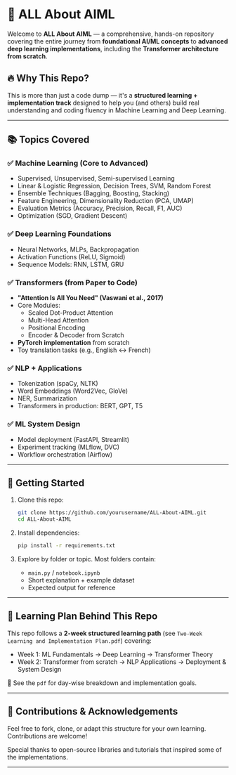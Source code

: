 
# 🧠 ALL About AIML

Welcome to **ALL About AIML** — a comprehensive, hands-on repository covering the entire journey from **foundational AI/ML concepts** to **advanced deep learning implementations**, including the **Transformer architecture from scratch**.

## 🔥 Why This Repo?

This is more than just a code dump — it's a **structured learning + implementation track** designed to help you (and others) build real understanding and coding fluency in Machine Learning and Deep Learning.

---

## 📚 Topics Covered

### ✅ Machine Learning (Core to Advanced)
- Supervised, Unsupervised, Semi-supervised Learning
- Linear & Logistic Regression, Decision Trees, SVM, Random Forest
- Ensemble Techniques (Bagging, Boosting, Stacking)
- Feature Engineering, Dimensionality Reduction (PCA, UMAP)
- Evaluation Metrics (Accuracy, Precision, Recall, F1, AUC)
- Optimization (SGD, Gradient Descent)

### ✅ Deep Learning Foundations
- Neural Networks, MLPs, Backpropagation
- Activation Functions (ReLU, Sigmoid)
- Sequence Models: RNN, LSTM, GRU

### ✅ Transformers (from Paper to Code)
- **"Attention Is All You Need" (Vaswani et al., 2017)**
- Core Modules:
  - Scaled Dot-Product Attention
  - Multi-Head Attention
  - Positional Encoding
  - Encoder & Decoder from Scratch
- **PyTorch implementation** from scratch
- Toy translation tasks (e.g., English ↔ French)

### ✅ NLP + Applications
- Tokenization (spaCy, NLTK)
- Word Embeddings (Word2Vec, GloVe)
- NER, Summarization
- Transformers in production: BERT, GPT, T5

### ✅ ML System Design
- Model deployment (FastAPI, Streamlit)
- Experiment tracking (MLflow, DVC)
- Workflow orchestration (Airflow)

---

## 🚀 Getting Started

1. Clone this repo:
   ```bash
   git clone https://github.com/yourusername/ALL-About-AIML.git
   cd ALL-About-AIML
   ```

2. Install dependencies:
   ```bash
   pip install -r requirements.txt
   ```

3. Explore by folder or topic. Most folders contain:
   - `main.py` / `notebook.ipynb`
   - Short explanation + example dataset
   - Expected output for reference

---

## 📝 Learning Plan Behind This Repo

This repo follows a **2-week structured learning path** (see `Two-Week Learning and Implementation Plan.pdf`) covering:

- Week 1: ML Fundamentals → Deep Learning → Transformer Theory
- Week 2: Transformer from scratch → NLP Applications → Deployment & System Design

📄 See the `pdf` for day-wise breakdown and implementation goals.

---

## 🙌 Contributions & Acknowledgements

Feel free to fork, clone, or adapt this structure for your own learning. Contributions are welcome!

Special thanks to open-source libraries and tutorials that inspired some of the implementations.

---
